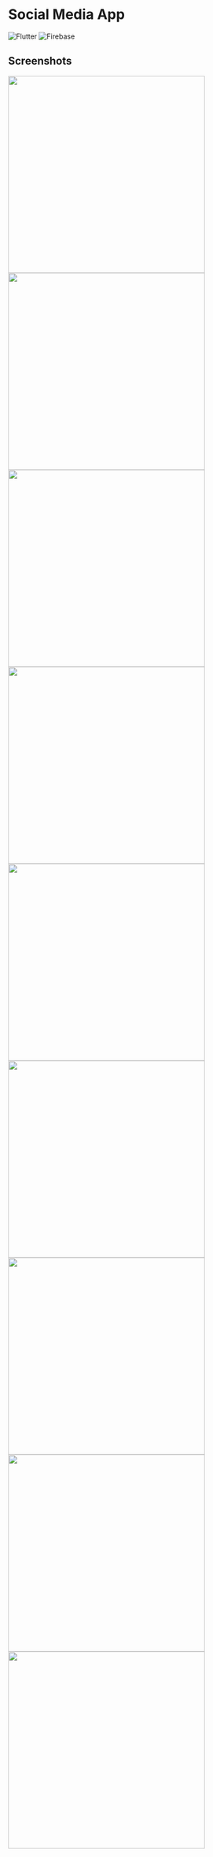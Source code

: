 # Social Media App

![Flutter](https://img.shields.io/badge/Flutter-0096FF?style=for-the-badge&logo=flutter&logoColor=white)
![Firebase](https://img.shields.io/badge/Firebase-FFFFFF?style=for-the-badge&logo=firebase&logoColor=yellow)

## Screenshots
<p>
<img src="screenshots/login.png" width="400"/> <img src="screenshots/register.png" width="400"/>
<img src="screenshots/drawer.png" width="400"/> <img src="screenshots/post.png" width="400"/>
<img src="screenshots/search.png" width="400"/> <img src="screenshots/account.png" width="400"/>
<img src="screenshots/profile.png" width="400"/> <img src="screenshots/settings.png" width="400"/> 
<img src="screenshots/qrcode.png" width="400"/>
</p>
